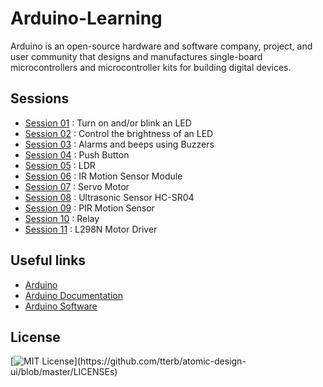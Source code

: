 # Arduino-Learning

Arduino is an open-source hardware and software company, project, and user community that designs and manufactures single-board microcontrollers and microcontroller kits for building digital devices.


## Sessions 

- [Session 01](https://github.com/sasankaweera123/Arduino-Learning/tree/main/Session_01) : Turn on and/or blink an LED
- [Session 02](https://github.com/sasankaweera123/Arduino-Learning/tree/main/Session_02) : Control the brightness of an LED
- [Session 03](https://github.com/sasankaweera123/Arduino-Learning/tree/main/Session_03) : Alarms and beeps using Buzzers
- [Session 04](https://github.com/sasankaweera123/Arduino-Learning/tree/main/Session_04) : Push Button
- [Session 05](https://github.com/sasankaweera123/Arduino-Learning/tree/main/Session_05) : LDR
- [Session 06](https://github.com/sasankaweera123/Arduino-Learning/tree/main/Session_06) : IR Motion Sensor Module
- [Session 07](https://github.com/sasankaweera123/Arduino-Learning/tree/main/Session_07) : Servo Motor
- [Session 08](https://github.com/sasankaweera123/Arduino-Learning/tree/main/Session_08) : Ultrasonic Sensor HC-SR04
- [Session 09](https://github.com/sasankaweera123/Arduino-Learning/tree/main/Session_09) : PIR Motion Sensor
- [Session 10](https://github.com/sasankaweera123/Arduino-Learning/tree/main/Session_10) : Relay
- [Session 11](https://github.com/sasankaweera123/Arduino-Learning/tree/main/Session_11) : L298N Motor Driver

## Useful links

- [Arduino](https://www.arduino.cc/)
- [Arduino Documentation](https://docs.arduino.cc/)
- [Arduino Software](https://www.arduino.cc/en/software)


## License

[![MIT License](https://img.shields.io/apm/l/atomic-design-ui.svg?)](https://github.com/tterb/atomic-design-ui/blob/master/LICENSEs)
